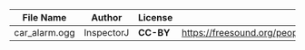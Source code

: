 | File Name        | Author   | License   | Link                            |
|------------------|----------|-----------|---------------------------------|
| car_alarm.ogg | InspectorJ | **CC-BY** | https://freesound.org/people/InspectorJ/sounds/422051/ |